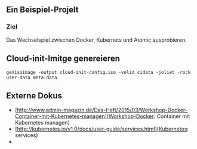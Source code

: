 ## Ein Beispiel-Projelt ##

### Ziel ###

Das Wechselspiel zwischen Docker, Kubernets und Atomic ausprobieren.


## Cloud-init-Imitge genereieren ##
```
genisoimage -output cloud-init-config.iso -volid cidata -joliet -rock user-data meta-data
```

## Externe Dokus ##

* [http://www.admin-magazin.de/Das-Heft/2015/03/Workshop-Docker-Container-mit-Kubernetes-managen](Workshop-Docker: Container mit Kubernetes managen)
* [http://kubernetes.io/v1.0/docs/user-guide/services.html](Kubernetes: services)
* 